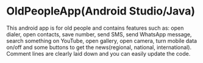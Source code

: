 # OldPeopleApp(Android Studio/Java)
This android app is for old people and contains features such as: open dialer, open contacts, save number, send SMS, send WhatsApp message, search something on YouTube, open gallery, open camera, turn mobile data on/off and some buttons to get the news(regional, national, international). Comment lines are clearly laid down and you can easily update the code.

